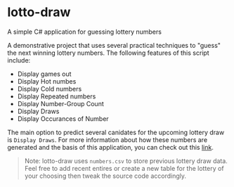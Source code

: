 # lotto-draw
A simple C# application for guessing lottery numbers

A demonstrative project that uses several practical techniques to "guess" the next winning lottery numbers. The following features of this script include:
- Display games out
- Display Hot numbes
- Display Cold numbers
- Display Repeated numbers
- Display Number-Group Count
- Display Draws
- Display Occurances of Number

The main option to predict several canidates for the upcoming lottery draw is `Display Draws`. For more information about how these numbers are generated and the basis of this application, you can check out this [link](https://www.smartluck.com/free-lottery-tips/canada-lottomax-750.htm).

> Note: lotto-draw uses `numbers.csv` to store previous lottery draw data. Feel free to add recent entires or create a new table for the lottery of your choosing then tweak the source code accordingly.
